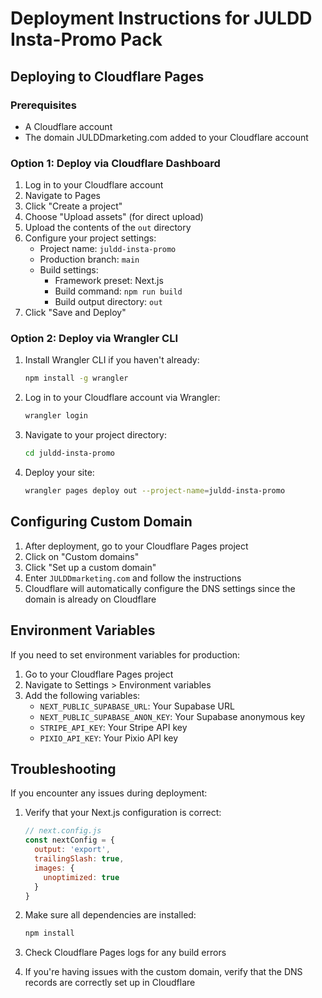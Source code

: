 # Deployment Instructions for JULDD Insta-Promo Pack

## Deploying to Cloudflare Pages

### Prerequisites
- A Cloudflare account
- The domain JULDDmarketing.com added to your Cloudflare account

### Option 1: Deploy via Cloudflare Dashboard

1. Log in to your Cloudflare account
2. Navigate to Pages
3. Click "Create a project"
4. Choose "Upload assets" (for direct upload)
5. Upload the contents of the `out` directory
6. Configure your project settings:
   - Project name: `juldd-insta-promo`
   - Production branch: `main`
   - Build settings:
     - Framework preset: Next.js
     - Build command: `npm run build`
     - Build output directory: `out`
7. Click "Save and Deploy"

### Option 2: Deploy via Wrangler CLI

1. Install Wrangler CLI if you haven't already:
   ```bash
   npm install -g wrangler
   ```

2. Log in to your Cloudflare account via Wrangler:
   ```bash
   wrangler login
   ```

3. Navigate to your project directory:
   ```bash
   cd juldd-insta-promo
   ```

4. Deploy your site:
   ```bash
   wrangler pages deploy out --project-name=juldd-insta-promo
   ```

## Configuring Custom Domain

1. After deployment, go to your Cloudflare Pages project
2. Click on "Custom domains"
3. Click "Set up a custom domain"
4. Enter `JULDDmarketing.com` and follow the instructions
5. Cloudflare will automatically configure the DNS settings since the domain is already on Cloudflare

## Environment Variables

If you need to set environment variables for production:

1. Go to your Cloudflare Pages project
2. Navigate to Settings > Environment variables
3. Add the following variables:
   - `NEXT_PUBLIC_SUPABASE_URL`: Your Supabase URL
   - `NEXT_PUBLIC_SUPABASE_ANON_KEY`: Your Supabase anonymous key
   - `STRIPE_API_KEY`: Your Stripe API key
   - `PIXIO_API_KEY`: Your Pixio API key

## Troubleshooting

If you encounter any issues during deployment:

1. Verify that your Next.js configuration is correct:
   ```js
   // next.config.js
   const nextConfig = {
     output: 'export',
     trailingSlash: true,
     images: {
       unoptimized: true
     }
   }
   ```

2. Make sure all dependencies are installed:
   ```bash
   npm install
   ```

3. Check Cloudflare Pages logs for any build errors

4. If you're having issues with the custom domain, verify that the DNS records are correctly set up in Cloudflare